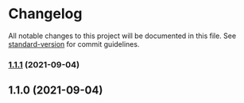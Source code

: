 # Changelog

All notable changes to this project will be documented in this file. See [standard-version](https://github.com/conventional-changelog/standard-version) for commit guidelines.

### [1.1.1](https://github.com/h0pped/cardme/compare/v1.1.0...v1.1.1) (2021-09-04)

## 1.1.0 (2021-09-04)
